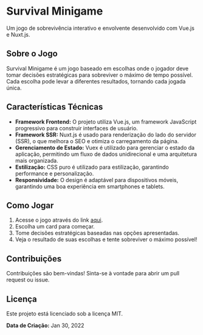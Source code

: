 # Survival Minigame

Um jogo de sobrevivência interativo e envolvente desenvolvido com Vue.js e Nuxt.js.

## Sobre o Jogo

Survival Minigame é um jogo baseado em escolhas onde o jogador deve tomar decisões estratégicas para sobreviver o máximo de tempo possível. Cada escolha pode levar a diferentes resultados, tornando cada jogada única.

## Características Técnicas

- **Framework Frontend:** O projeto utiliza Vue.js, um framework JavaScript progressivo para construir interfaces de usuário.
- **Framework SSR:** Nuxt.js é usado para renderização do lado do servidor (SSR), o que melhora o SEO e otimiza o carregamento da página.
- **Gerenciamento de Estado:** Vuex é utilizado para gerenciar o estado da aplicação, permitindo um fluxo de dados unidirecional e uma arquitetura mais organizada.
- **Estilização:** CSS puro é utilizado para estilização, garantindo performance e personalização.
- **Responsividade:** O design é adaptável para dispositivos móveis, garantindo uma boa experiência em smartphones e tablets.

## Como Jogar

1. Acesse o jogo através do link [aqui](https://survival-minigame.vercel.app/).
2. Escolha um card para começar.
3. Tome decisões estratégicas baseadas nas opções apresentadas.
4. Veja o resultado de suas escolhas e tente sobreviver o máximo possível!

## Contribuições

Contribuições são bem-vindas! Sinta-se à vontade para abrir um pull request ou issue.

## Licença

Este projeto está licenciado sob a licença MIT.

**Data de Criação:** Jan 30, 2022
